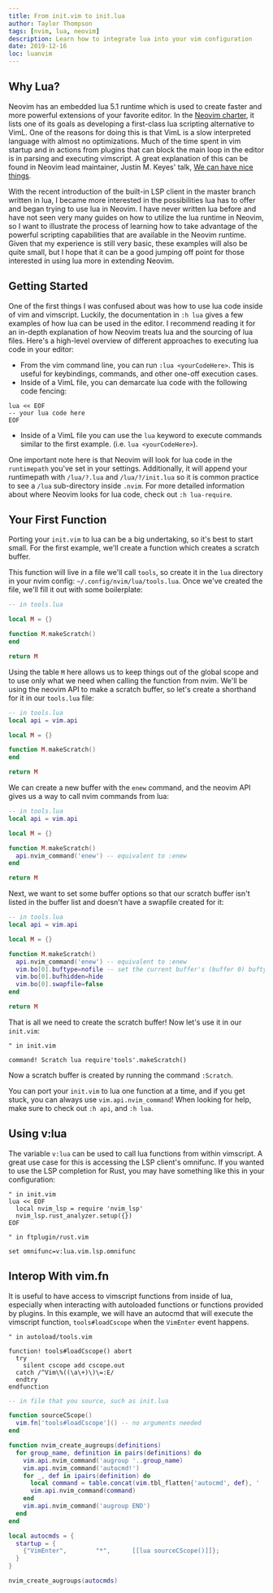 ```yaml
---
title: From init.vim to init.lua
author: Taylor Thompson
tags: [nvim, lua, neovim]
description: Learn how to integrate lua into your vim configuration
date: 2019-12-16
loc: luanvim
---
```


## Why Lua?

Neovim has an embedded lua 5.1 runtime which is used to create faster and more powerful extensions of your favorite editor. In the [Neovim charter](https://neovim.io/charter/), it lists one of its goals as developing a first-class lua scripting alternative to VimL. One of the reasons for doing this is that VimL is a slow interpreted language with almost no optimizations. Much of the time spent in vim startup and in actions from plugins that can block the main loop in the editor is in parsing and executing vimscript. A great explanation of this can be found in Neovim lead maintainer, Justin M. Keyes' talk, [We can have nice things](https://www.youtube.com/watch?v=Bt-vmPC_-Ho).

With the recent introduction of the built-in LSP client in the master branch written in lua, I became more interested in the possibilities lua has to offer and began trying to use lua in Neovim. I have never written lua before and have not seen very many guides on how to utilize the lua runtime in Neovim, so I want to illustrate the process of learning how to take advantage of the powerful scripting capabilities that are available in the Neovim runtime. Given that my experience is still very basic, these examples will also be quite small, but I hope that it can be a good jumping off point for those interested in using lua more in extending Neovim.

## Getting Started

One of the first things I was confused about was how to use lua code inside of vim and vimscript. Luckily, the documentation in `:h lua` gives a few examples of how lua can be used in the editor. I recommend reading it for an in-depth explanation of how Neovim treats lua and the sourcing of lua files. Here's a high-level overview of different approaches to executing lua code in your editor:

- From the vim command line, you can run `:lua <yourCodeHere>`. This is useful for keybindings, commands, and other one-off execution cases.
- Inside of a VimL file, you can demarcate lua code with the following code fencing:

```viml
lua << EOF
-- your lua code here
EOF
```

- Inside of a VimL file you can use the `lua` keyword to execute commands similar to the first example. (i.e. `lua <yourCodeHere>`).

One important note here is that Neovim will look for lua code in the `runtimepath` you've set in your settings. Additionally, it will append your runtimepath with `/lua/?.lua` and `/lua/?/init.lua` so it is common practice to see a `/lua` sub-directory inside `.nvim`. For more detailed information about where Neovim looks for lua code, check out `:h lua-require`.

## Your First Function

Porting your `init.vim` to lua can be a big undertaking, so it's best to start small. For the first example, we'll create a function which creates a scratch buffer.

This function will live in a file we'll call `tools`, so create it in the `lua` directory in your nvim config: `~/.config/nvim/lua/tools.lua`. Once we've created the file, we'll fill it out with some boilerplate:

```lua
-- in tools.lua

local M = {}

function M.makeScratch()
end

return M
```

Using the table `M` here allows us to keep things out of the global scope and to use only what we need when calling the function from nvim. We'll be using the neovim API to make a scratch buffer, so let's create a shorthand for it in our `tools.lua` file:

```lua
-- in tools.lua
local api = vim.api

local M = {}

function M.makeScratch()
end

return M
```

We can create a new buffer with the `enew` command, and the neovim API gives us a way to call nvim commands from lua:

```lua
-- in tools.lua
local api = vim.api

local M = {}

function M.makeScratch()
  api.nvim_command('enew') -- equivalent to :enew
end

return M
```

Next, we want to set some buffer options so that our scratch buffer isn't listed in the buffer list and doesn't have a swapfile created for it:

```lua
-- in tools.lua
local api = vim.api

local M = {}

function M.makeScratch()
  api.nvim_command('enew') -- equivalent to :enew
  vim.bo[0].buftype=nofile -- set the current buffer's (buffer 0) buftype to nofile
  vim.bo[0].bufhidden=hide
  vim.bo[0].swapfile=false
end

return M
```

That is all we need to create the scratch buffer! Now let's use it in our `init.vim`:

```viml
" in init.vim

command! Scratch lua require'tools'.makeScratch()
```

Now a scratch buffer is created by running the command `:Scratch`.

You can port your `init.vim` to lua one function at a time, and if you get stuck, you can always use `vim.api.nvim_command`! When looking for help, make sure to check out `:h api`, and `:h lua`.

## Using v:lua

The variable `v:lua` can be used to call lua functions from within vimscript. A great use case for this is accessing the LSP client's omnifunc. If you wanted to use the LSP completion for Rust, you may have something like this in your configuration:

```viml
" in init.vim
lua << EOF
  local nvim_lsp = require 'nvim_lsp'
  nvim_lsp.rust_analyzer.setup({})
EOF
```

```viml
" in ftplugin/rust.vim

set omnifunc=v:lua.vim.lsp.omnifunc
```

## Interop With vim.fn

It is useful to have access to vimscript functions from inside of lua, especially when interacting with autoloaded functions or functions provided by plugins. In this example, we will have an autocmd that will execute the vimscript function, `tools#loadCscope` when the `VimEnter` event happens.

```viml
" in autoload/tools.vim

function! tools#loadCscope() abort
  try
    silent cscope add cscope.out
  catch /^Vim\%((\a\+)\)\=:E/
  endtry
endfunction
```

```lua
-- in file that you source, such as init.lua

function sourceCScope()
  vim.fn['tools#loadCscope']() -- no arguments needed
end

function nvim_create_augroups(definitions)
  for group_name, definition in pairs(definitions) do
    vim.api.nvim_command('augroup '..group_name)
    vim.api.nvim_command('autocmd!')
    for _, def in ipairs(definition) do
      local command = table.concat(vim.tbl_flatten{'autocmd', def}, ' ')
      vim.api.nvim_command(command)
    end
    vim.api.nvim_command('augroup END')
  end
end

local autocmds = {
  startup = {
    {"VimEnter",        "*",      [[lua sourceCScope()]]};
  }
}

nvim_create_augroups(autocmds)
```
